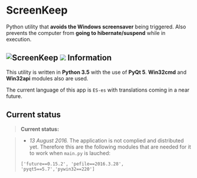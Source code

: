 ScreenKeep
===========


Python utility that **avoids the Windows screensaver** being triggered. Also prevents the computer from **going to hibernate/suspend** while in execution.

![ScreenKeep](https://i.imgur.com/mUERACW.png)
<a><img href="#" src="http://cloud4.azurewebsites.net/note_malicious.svg"/></a>
Information
-------------

This utility is written in **Python 3.5** with the use of **PyQt 5**. **Win32cmd** and **Win32api** modules also are used.

The current language of this app is `ES-es` with translations coming in a near future.


Current status
--------------

> **Current status:**

> - *13 August 2016.* The application is not complied and distributed yet. Therefore this are the following modules that are needed for it to work when `main.py` is lauched:
> 
> `['future==0.15.2', 'pefile==2016.3.28', 'pyqt5==5.7','pywin32==220']`
